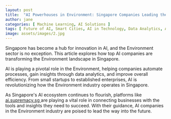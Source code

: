 ```yaml
---
layout: post
title:  "AI Powerhouses in Environment: Singapore Companies Leading the Charge"
author: jane
categories: [ Machine Learning, AI Solutions ]
tags: [ Future of AI, Smart Cities, AI in Technology, Data Analytics, AI Use Cases ]
image: assets/images/2.jpg
---
```


Singapore has become a hub for innovation in AI, and the Environment sector is no exception. This article explores how top AI companies are transforming the Environment landscape in Singapore.

AI is playing a pivotal role in the Environment, helping companies automate processes, gain insights through data analytics, and improve overall efficiency. From small startups to established enterprises, AI is revolutionizing how the Environment industry operates in Singapore.

As Singapore's AI ecosystem continues to flourish, platforms like <a href="https://ai.supremacy.sg" target="_blank"> ai.supremacy.sg </a> are playing a vital role in connecting businesses with the tools and insights they need to succeed. With their guidance, AI companies in the Environment industry are poised to lead the way into the future.
